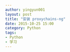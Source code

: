 ```yaml
---
author: yingyun001
layout: post
title: "安装 proxychains-ng"
date: 2015-10-25 15:00
category: Python
tags:
- Python
- 学习
---
```



